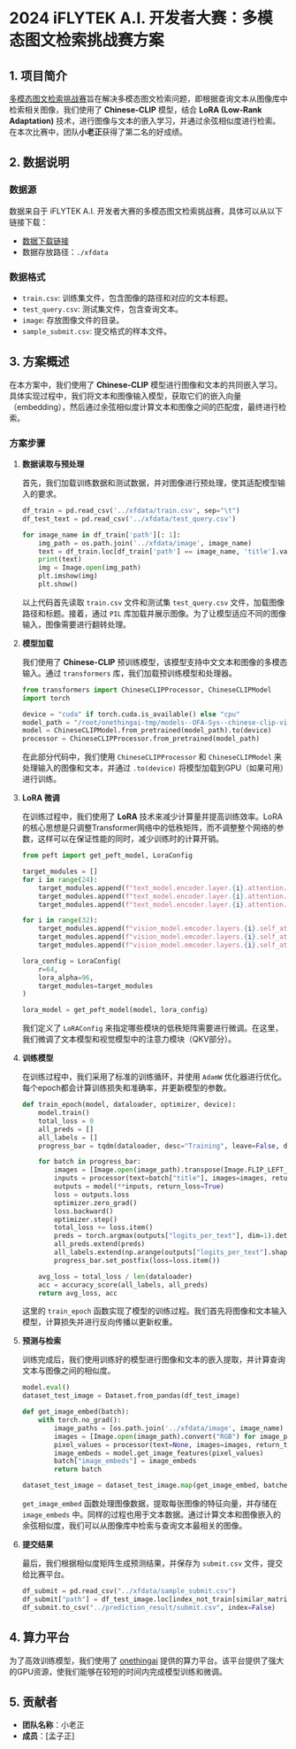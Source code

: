 # 2024 iFLYTEK A.I. 开发者大赛：多模态图文检索挑战赛方案

## 1. 项目简介

[多模态图文检索挑战赛](https://challenge.xfyun.cn/topic/info?type=graphic-retrieval-challenge&option=ssgy)旨在解决多模态图文检索问题，即根据查询文本从图像库中检索相关图像，我们使用了 **Chinese-CLIP** 模型，结合 **LoRA (Low-Rank Adaptation)** 技术，进行图像与文本的嵌入学习，并通过余弦相似度进行检索。在本次比赛中，团队**小老正**获得了第二名的好成绩。

## 2. 数据说明

### 数据源

数据来自于 iFLYTEK A.I. 开发者大赛的多模态图文检索挑战赛，具体可以从以下链接下载：

- [数据下载链接](https://challenge.xfyun.cn/topic/info?type=graphic-retrieval-challenge&option=stsj)
- 数据存放路径：`./xfdata`

### 数据格式

- `train.csv`: 训练集文件，包含图像的路径和对应的文本标题。
- `test_query.csv`: 测试集文件，包含查询文本。
- `image`: 存放图像文件的目录。
- `sample_submit.csv`: 提交格式的样本文件。

## 3. 方案概述

在本方案中，我们使用了 **Chinese-CLIP** 模型进行图像和文本的共同嵌入学习。具体实现过程中，我们将文本和图像输入模型，获取它们的嵌入向量（embedding），然后通过余弦相似度计算文本和图像之间的匹配度，最终进行检索。

### 方案步骤

1. **数据读取与预处理**

   首先，我们加载训练数据和测试数据，并对图像进行预处理，使其适配模型输入的要求。

   ```python
   df_train = pd.read_csv('../xfdata/train.csv', sep="\t")
   df_test_text = pd.read_csv('../xfdata/test_query.csv')

   for image_name in df_train['path'][: 1]:
       img_path = os.path.join('../xfdata/image', image_name)
       text = df_train.loc[df_train['path'] == image_name, 'title'].values[0]
       print(text)
       img = Image.open(img_path)
       plt.imshow(img)
       plt.show()
   ```

   以上代码首先读取 `train.csv` 文件和测试集 `test_query.csv` 文件，加载图像路径和标题。接着，通过 `PIL` 库加载并展示图像。为了让模型适应不同的图像输入，图像需要进行翻转处理。

2. **模型加载**

   我们使用了 **Chinese-CLIP** 预训练模型，该模型支持中文文本和图像的多模态输入。通过 `transformers` 库，我们加载预训练模型和处理器。

   ```python
   from transformers import ChineseCLIPProcessor, ChineseCLIPModel
   import torch

   device = "cuda" if torch.cuda.is_available() else "cpu"
   model_path = "/root/onethingai-tmp/models--OFA-Sys--chinese-clip-vit-huge-patch14/snapshots/503e16b560aff94c1922f13a86a7693d36957a4f"
   model = ChineseCLIPModel.from_pretrained(model_path).to(device)
   processor = ChineseCLIPProcessor.from_pretrained(model_path)
   ```

   在此部分代码中，我们使用 `ChineseCLIPProcessor` 和 `ChineseCLIPModel` 来处理输入的图像和文本，并通过 `.to(device)` 将模型加载到GPU（如果可用）进行训练。

3. **LoRA 微调**

   在训练过程中，我们使用了 **LoRA** 技术来减少计算量并提高训练效率。LoRA的核心思想是只调整Transformer网络中的低秩矩阵，而不调整整个网络的参数，这样可以在保证性能的同时，减少训练时的计算开销。

   ```python
   from peft import get_peft_model, LoraConfig

   target_modules = []
   for i in range(24):
       target_modules.append(f"text_model.encoder.layer.{i}.attention.self.query")
       target_modules.append(f"text_model.encoder.layer.{i}.attention.self.key")
       target_modules.append(f"text_model.encoder.layer.{i}.attention.self.value")

   for i in range(32):
       target_modules.append(f"vision_model.emcoder.layers.{i}.self_attn.q_proj")
       target_modules.append(f"vision_model.emcoder.layers.{i}.self_attn.k_proj")
       target_modules.append(f"vision_model.emcoder.layers.{i}.self_attn.v_proj")

   lora_config = LoraConfig(
       r=64,
       lora_alpha=96,
       target_modules=target_modules
   )

   lora_model = get_peft_model(model, lora_config)
   ```

   我们定义了 `LoRAConfig` 来指定哪些模块的低秩矩阵需要进行微调。在这里，我们微调了文本模型和视觉模型中的注意力模块（QKV部分）。

4. **训练模型**

   在训练过程中，我们采用了标准的训练循环，并使用 `AdamW` 优化器进行优化。每个epoch都会计算训练损失和准确率，并更新模型的参数。

   ```python
   def train_epoch(model, dataloader, optimizer, device):
       model.train()
       total_loss = 0
       all_preds = []
       all_labels = []
       progress_bar = tqdm(dataloader, desc="Training", leave=False, dynamic_ncols=True)

       for batch in progress_bar:
           images = [Image.open(image_path).transpose(Image.FLIP_LEFT_RIGHT).convert("RGB") for image_path in batch["image_path"]]
           inputs = processor(text=batch["title"], images=images, return_tensors="pt", padding=True, truncation=True, max_length=52).to(device)
           outputs = model(**inputs, return_loss=True)
           loss = outputs.loss
           optimizer.zero_grad()
           loss.backward()
           optimizer.step()
           total_loss += loss.item()
           preds = torch.argmax(outputs["logits_per_text"], dim=1).detach().cpu().numpy()
           all_preds.extend(preds)
           all_labels.extend(np.arange(outputs["logits_per_text"].shape[0]))
           progress_bar.set_postfix(loss=loss.item())

       avg_loss = total_loss / len(dataloader)
       acc = accuracy_score(all_labels, all_preds)
       return avg_loss, acc
   ```

   这里的 `train_epoch` 函数实现了模型的训练过程。我们首先将图像和文本输入模型，计算损失并进行反向传播以更新权重。

5. **预测与检索**

   训练完成后，我们使用训练好的模型进行图像和文本的嵌入提取，并计算查询文本与图像之间的相似度。

   ```python
   model.eval()
   dataset_test_image = Dataset.from_pandas(df_test_image)

   def get_image_embed(batch):
       with torch.no_grad():
           image_paths = [os.path.join('../xfdata/image', image_name) for image_name in batch["path"]]
           images = [Image.open(image_path).convert("RGB") for image_path in image_paths]
           pixel_values = processor(text=None, images=images, return_tensors="pt")["pixel_values"].to(device)
           image_embeds = model.get_image_features(pixel_values)
           batch["image_embeds"] = image_embeds
           return batch

   dataset_test_image = dataset_test_image.map(get_image_embed, batched=True, batch_size=256)
   ```

   `get_image_embed` 函数处理图像数据，提取每张图像的特征向量，并存储在 `image_embeds` 中。同样的过程也用于文本数据。通过计算文本和图像嵌入的余弦相似度，我们可以从图像库中检索与查询文本最相关的图像。

6. **提交结果**

   最后，我们根据相似度矩阵生成预测结果，并保存为 `submit.csv` 文件，提交给比赛平台。

   ```python
   df_submit = pd.read_csv("../xfdata/sample_submit.csv")
   df_submit["path"] = df_test_image.loc[index_not_train[similar_matrix.argmax(axis=1)], "path"].values
   df_submit.to_csv("../prediction_result/submit.csv", index=False)
   ```

## 4. 算力平台

为了高效训练模型，我们使用了 [onethingai](https://onethingai.com/invitation?code=wGZHFckZ) 提供的算力平台。该平台提供了强大的GPU资源，使我们能够在较短的时间内完成模型训练和微调。

## 5. 贡献者

- **团队名称**：小老正
- **成员**：[孟子正]